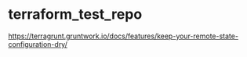 # terraform_test_repo
https://terragrunt.gruntwork.io/docs/features/keep-your-remote-state-configuration-dry/
